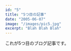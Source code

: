 ```yaml
---
id: "5"
title: "5つ目の記事"
date: "2005-06-07"
image: "/images/pic5.jpg"
excerpt: "Blah Blah Blah"
---
```


これが5つ目のブログ記事です。
